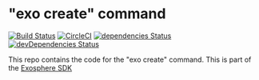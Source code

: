 # "exo create" command

[![Build Status](https://travis-ci.org/Originate/exo-create.svg?branch=master)](https://travis-ci.org/Originate/exo-create)
[![CircleCI](https://circleci.com/gh/Originate/exo-create.svg?style=shield)](https://circleci.com/gh/Originate/exo-create)
[![dependencies Status](https://david-dm.org/Originate/exo-create/status.svg)](https://david-dm.org/Originate/exo-create)
[![devDependencies Status](https://david-dm.org/Originate/exo-create/dev-status.svg)](https://david-dm.org/Originate/exo-create?type=dev)

This repo contains the code for the "exo create" command.
This is part of the [Exosphere SDK](https://github.com/Originate/exosphere-sdk)


